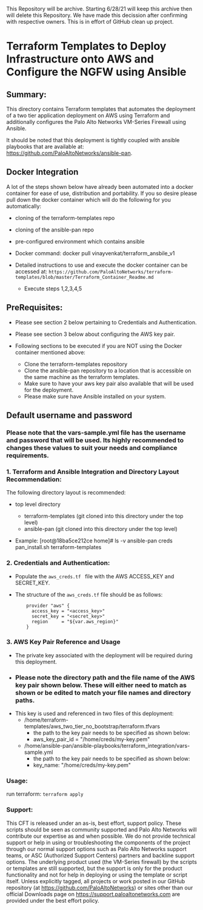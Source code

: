 This Repository will be archive. Starting 6/28/21 will keep this archive then will delete this Repository. We have made this decission after confirming with respective owners. This is in effort of GitHub clean up project.



# Terraform Templates to Deploy Infrastructure onto AWS and Configure the NGFW using Ansible

## Summary:

This directory contains Terraform templates that automates the deployment of a two tier 
application deployment on AWS using Terraform and additionally configures the Palo Alto 
Networks VM-Series Firewall using Ansible. 

It should be noted that this deployment is tightly coupled with ansible playbooks that are available 
at: https://github.com/PaloAltoNetworks/ansible-pan. 

## Docker Integration

A lot of the steps shown below have already been automated into a docker container
for ease of use, distribution and portability. If you so desire please pull down the docker container
which will do the following for you automatically:
 - cloning of the terraform-templates repo
 - cloning of the ansible-pan repo
 - pre-configured environment which contains ansible 

 - Docker command:
   docker pull vinayvenkat/terraform_ansbile_v1
 
 - Detailed instructions to use and execute the docker container
   can be accessed at: 
   ``` https://github.com/PaloAltoNetworks/terraform-templates/blob/master/Terraform_Container_Readme.md ```
   - Execute steps 1,2,3,4,5 

##  PreRequisites:
 - Please see section 2 below pertaining to Credentials and Authentication.
 - Please see section 3 below about configuring the AWS key pair.

 - Following sections to be executed if you are NOT using the Docker 
   container mentioned above:
    - Clone the terraform-templates repository
    - Clone the ansible-pan repository to a location that is accessible on the same
      machine as the terraform templates.
    - Make sure to have your aws key pair also available that will be used 
      for the deployment. 
    - Please make sure have Ansible installed on your system. 

## Default username and password

### Please note that the vars-sample.yml file has the username and password that will be used. Its highly recommended to changes these values to suit your needs and compliance requirements.

### 1. Terraform and Ansible Integration and Directory Layout Recommendation:

  The following directory layout is recommended:

  - top level directory
      - terraform-templates (git cloned into this directory under the top level)
      - ansible-pan         (git cloned into this directory under the top level)

  - Example:
    [root@18ba5ce212ce home]# ls -v
    ansible-pan  creds  pan_install.sh  terraform-templates


### 2. Credentials and Authentication:

  - Populate the ```aws_creds.tf ``` file with the AWS ACCESS_KEY and SECRET_KEY.

  - The structure of the ```aws_creds.tf``` file should be as follows:

    ```
        provider "aws" {
          access_key = "<access_key>"
          secret_key = "<secret_key>"
          region     = "${var.aws_region}"
        }
    ```

### 3. AWS Key Pair Reference and Usage 

  - The private key associated with the deployment will be required during this deployment. 
  - ### Please note the directory path and the file name of the AWS key pair shown below. These will either need to match as shown or be edited to match your file names and directory paths.
  - This key is used and referenced in two files of this deployment:
    - /home/terraform-templates/aws_two_tier_no_bootstrap/terraform.tfvars
      - the path to the key pair needs to be specified as shown below:
      - aws_key_pair_id = "/home/creds/my-key.pem"
    - /home/ansible-pan/ansible-playbooks/terraform_integration/vars-sample.yml
      - the path to the key pair needs to be specified as shown below:
      - key_name: "/home/creds/my-key.pem"

### Usage:

   run terraform: ```terraform apply```

### Support:

This CFT is released under an as-is, best effort, support policy. These scripts should be seen as community supported and Palo Alto Networks will contribute our expertise as and when possible. We do not provide technical support or help in using or troubleshooting the components of the project through our normal support options such as Palo Alto Networks support teams, or ASC (Authorized Support Centers) partners and backline support options. The underlying product used (the VM-Series firewall) by the scripts or templates are still supported, but the support is only for the product functionality and not for help in deploying or using the template or script itself. Unless explicitly tagged, all projects or work posted in our GitHub repository (at https://github.com/PaloAltoNetworks) or sites other than our official Downloads page on https://support.paloaltonetworks.com are provided under the best effort policy.
